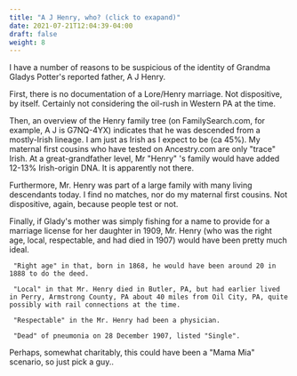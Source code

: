```yaml
---
title: "A J Henry, who? (click to exapand)"
date: 2021-07-21T12:04:39-04:00
draft: false
weight: 8
---
```

I have a number of reasons to be suspicious of the identity of Grandma Gladys Potter's reported father, A J Henry.

First, there is no documentation of a Lore/Henry marriage.  Not dispositive, by itself. Certainly not considering the oil-rush in Western PA at the time.

Then, an overview of the Henry family tree (on FamilySearch.com, for example, A J is G7NQ-4YX) indicates that he was descended from a mostly-Irish lineage.  I am just as Irish as I expect to be (ca 45%).  My 
maternal first cousins who have tested on Ancestry.com are only "trace" Irish. At a great-grandfather level, Mr "Henry" 's family would have added 12-13% Irish-origin DNA.  It is apparently not there.

Furthermore, Mr. Henry was part of a large family with many living descendants today.  I find no matches, nor do my maternal first cousins.  Not dispositive, again, because people test or not.

Finally, if Glady's mother was simply fishing for a name to provide for a marriage license for her daughter in 1909, Mr. Henry (who was the right age, local, respectable, and had died in 1907) would have been pretty much ideal. 

     "Right age" in that, born in 1868, he would have been around 20 in 1888 to do the deed.

     "Local" in that Mr. Henry died in Butler, PA, but had earlier lived in Perry, Armstrong County, PA about 40 miles from Oil City, PA, quite possibly with rail connections at the time.  

     "Respectable" in the Mr. Henry had been a physician.

     "Dead" of pneumonia on 28 December 1907, listed "Single".

Perhaps, somewhat charitably, this could have been a "Mama Mia" scenario, so just pick a guy..

